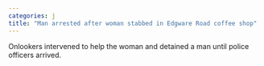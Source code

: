 ```yaml
---
categories: j
title: "Man arrested after woman stabbed in Edgware Road coffee shop"
---
```

Onlookers intervened to help the woman and detained a man until police officers arrived.